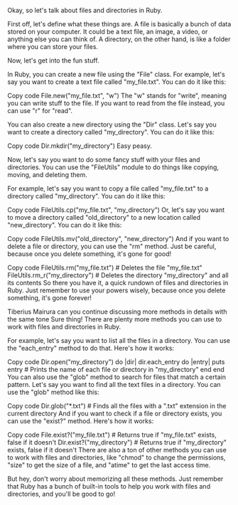Okay, so let's talk about files and directories in Ruby.

First off, let's define what these things are. A file is basically a bunch of data stored on your computer. It could be a text file, an image, a video, or anything else you can think of. A directory, on the other hand, is like a folder where you can store your files.

Now, let's get into the fun stuff.

In Ruby, you can create a new file using the "File" class. For example, let's say you want to create a text file called "my_file.txt". You can do it like this:

Copy code
File.new("my_file.txt", "w")
The "w" stands for "write", meaning you can write stuff to the file. If you want to read from the file instead, you can use "r" for "read".

You can also create a new directory using the "Dir" class. Let's say you want to create a directory called "my_directory". You can do it like this:

Copy code
Dir.mkdir("my_directory")
Easy peasy.

Now, let's say you want to do some fancy stuff with your files and directories. You can use the "FileUtils" module to do things like copying, moving, and deleting them.

For example, let's say you want to copy a file called "my_file.txt" to a directory called "my_directory". You can do it like this:

Copy code
FileUtils.cp("my_file.txt", "my_directory")
Or, let's say you want to move a directory called "old_directory" to a new location called "new_directory". You can do it like this:

Copy code
FileUtils.mv("old_directory", "new_directory")
And if you want to delete a file or directory, you can use the "rm" method. Just be careful, because once you delete something, it's gone for good!

Copy code
FileUtils.rm("my_file.txt") # Deletes the file "my_file.txt"
FileUtils.rm_r("my_directory") # Deletes the directory "my_directory" and all its contents
So there you have it, a quick rundown of files and directories in Ruby. Just remember to use your powers wisely, because once you delete something, it's gone forever!




Tiberius Mairura
can you continue discussing more methods in details with the same tone
Sure thing! There are plenty more methods you can use to work with files and directories in Ruby.

For example, let's say you want to list all the files in a directory. You can use the "each_entry" method to do that. Here's how it works:

Copy code
Dir.open("my_directory") do |dir|
  dir.each_entry do |entry|
    puts entry # Prints the name of each file or directory in "my_directory"
  end
end
You can also use the "glob" method to search for files that match a certain pattern. Let's say you want to find all the text files in a directory. You can use the "glob" method like this:

Copy code
Dir.glob("*.txt") # Finds all the files with a ".txt" extension in the current directory
And if you want to check if a file or directory exists, you can use the "exist?" method. Here's how it works:

Copy code
File.exist?("my_file.txt") # Returns true if "my_file.txt" exists, false if it doesn't
Dir.exist?("my_directory") # Returns true if "my_directory" exists, false if it doesn't
There are also a ton of other methods you can use to work with files and directories, like "chmod" to change the permissions, "size" to get the size of a file, and "atime" to get the last access time.

But hey, don't worry about memorizing all these methods. Just remember that Ruby has a bunch of built-in tools to help you work with files and directories, and you'll be good to go!
